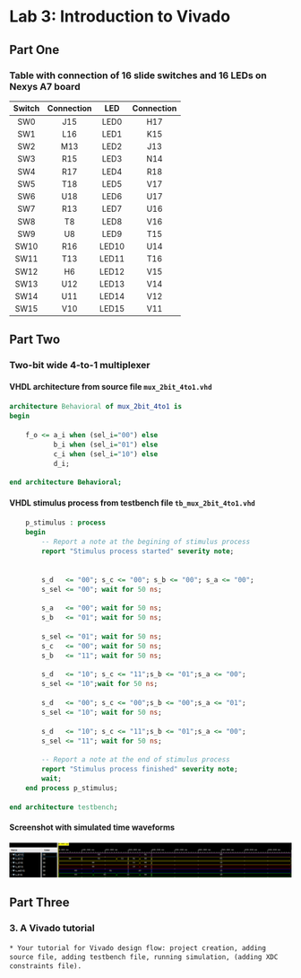 # Lab 3: Introduction to Vivado

## Part One
### Table with connection of 16 slide switches and 16 LEDs on Nexys A7 board

|  **Switch**    |**Connection**|    **LED**   |**Connection**|
| 	:-:	 | 	:-: 	|      :-:     |      :-:     |
| 	SW0	 | 	J15     |     LED0     |      H17     |
| 	SW1	 | 	L16     |     LED1     |      K15     |
| 	SW2	 |      M13     |     LED2     |      J13     |
| 	SW3	 |      R15     |     LED3     |      N14     |
| 	SW4	 |      R17     |     LED4     |      R18     |
| 	SW5	 |      T18     |     LED5     |      V17     |
| 	SW6	 |      U18     |     LED6     |      U17     |
| 	SW7	 |      R13     |     LED7     |      U16     |
| 	SW8	 |      T8      |     LED8     |      V16     |
| 	SW9	 | 	U8      |     LED9     |      T15     |
| 	SW10	 | 	R16     |     LED10    |      U14     |
| 	SW11	 |      T13     |     LED11    |      T16     |
| 	SW12	 |      H6      |     LED12    |      V15     |
| 	SW13	 |      U12     |     LED13    |      V14     |
| 	SW14	 |      U11     |     LED14    |      V12     |
| 	SW15	 |      V10     |     LED15    |      V11     |

## Part Two	
### Two-bit wide 4-to-1 multiplexer

#### VHDL architecture from source file `mux_2bit_4to1.vhd`
```vhdl
architecture Behavioral of mux_2bit_4to1 is
begin

    f_o <= a_i when (sel_i="00") else
           b_i when (sel_i="01") else
           c_i when (sel_i="10") else
           d_i;

end architecture Behavioral;
```

#### VHDL stimulus process from testbench file `tb_mux_2bit_4to1.vhd` 
```vhdl
    p_stimulus : process
    begin
        -- Report a note at the begining of stimulus process
        report "Stimulus process started" severity note;
               
        
        s_d   <= "00"; s_c <= "00"; s_b <= "00"; s_a <= "00";
        s_sel <= "00"; wait for 50 ns;

        s_a   <= "00"; wait for 50 ns;
        s_b   <= "01"; wait for 50 ns;
        
        s_sel <= "01"; wait for 50 ns;
        s_c   <= "00"; wait for 50 ns;
        s_b   <= "11"; wait for 50 ns;
        
        s_d   <= "10"; s_c <= "11";s_b <= "01";s_a <= "00";
        s_sel <= "10";wait for 50 ns;
        
        s_d   <= "00"; s_c <= "00";s_b <= "00";s_a <= "01";
        s_sel <= "10"; wait for 50 ns;
         
        s_d   <= "10"; s_c <= "11";s_b <= "01";s_a <= "00";
        s_sel <= "11"; wait for 50 ns;
        
        -- Report a note at the end of stimulus process
        report "Stimulus process finished" severity note;
        wait;
    end process p_stimulus;

end architecture testbench;
```

#### Screenshot with simulated time waveforms
![Output Screenshot](https://github.com/xskurl02/Digital-electronics-1/blob/main/Labs/03-Vivado/Images/OUTPUT%20screenshot.png)

## Part Three
### 3. A Vivado tutorial
    * Your tutorial for Vivado design flow: project creation, adding source file, adding testbench file, running simulation, (adding XDC constraints file).

